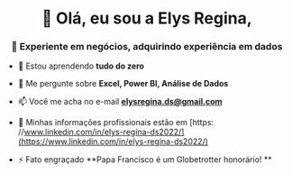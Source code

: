 <h1 align="center">👋 Olá, eu sou a Elys Regina,</h1>
<h3 align="center">👩 Experiente em negócios, adquirindo experiência em dados</h3>

- 🌱 Estou aprendendo **tudo do zero**

- 💬 Me pergunte sobre **Excel, Power BI, Análise de Dados**

- 📫 Você me acha no e-mail **elysregina.ds@gmail.com**

- 📄 Minhas informações profissionais estão em [https: //www.linkedin.com/in/elys-regina-ds2022/](https://www.linkedin.com/in/elys-regina-ds2022/)

- ⚡ Fato engraçado **Papa Francisco é um Globetrotter honorário! **


<!---
- 👋 Hi, I’m @ElysDS
- 👀 I’m interested in ...
- 🌱 I’m currently learning ...
- 💞️ I’m looking to collaborate on ...
- 📫 How to reach me ...

ElysDS/ElysDS is a ✨ special ✨ repository because its `README.md` (this file) appears on your GitHub profile.
You can click the Preview link to take a look at your changes.
--->

